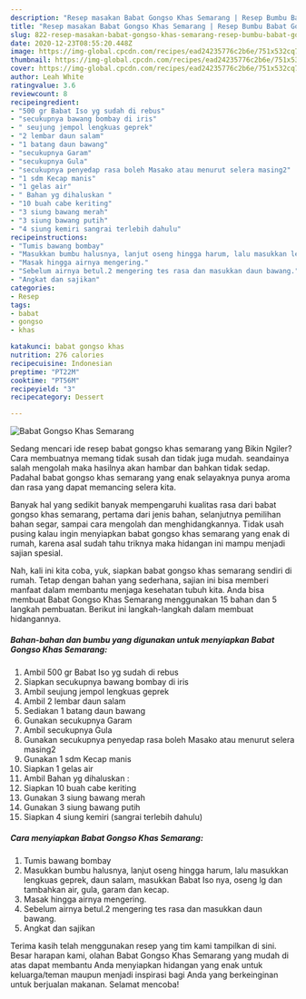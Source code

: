 ```yaml
---
description: "Resep masakan Babat Gongso Khas Semarang | Resep Bumbu Babat Gongso Khas Semarang Yang Enak Dan Mudah"
title: "Resep masakan Babat Gongso Khas Semarang | Resep Bumbu Babat Gongso Khas Semarang Yang Enak Dan Mudah"
slug: 822-resep-masakan-babat-gongso-khas-semarang-resep-bumbu-babat-gongso-khas-semarang-yang-enak-dan-mudah
date: 2020-12-23T08:55:20.448Z
image: https://img-global.cpcdn.com/recipes/ead24235776c2b6e/751x532cq70/babat-gongso-khas-semarang-foto-resep-utama.jpg
thumbnail: https://img-global.cpcdn.com/recipes/ead24235776c2b6e/751x532cq70/babat-gongso-khas-semarang-foto-resep-utama.jpg
cover: https://img-global.cpcdn.com/recipes/ead24235776c2b6e/751x532cq70/babat-gongso-khas-semarang-foto-resep-utama.jpg
author: Leah White
ratingvalue: 3.6
reviewcount: 8
recipeingredient:
- "500 gr Babat Iso yg sudah di rebus"
- "secukupnya bawang bombay di iris"
- " seujung jempol lengkuas geprek"
- "2 lembar daun salam"
- "1 batang daun bawang"
- "secukupnya Garam"
- "secukupnya Gula"
- "secukupnya penyedap rasa boleh Masako atau menurut selera masing2"
- "1 sdm Kecap manis"
- "1 gelas air"
- " Bahan yg dihaluskan "
- "10 buah cabe keriting"
- "3 siung bawang merah"
- "3 siung bawang putih"
- "4 siung kemiri sangrai terlebih dahulu"
recipeinstructions:
- "Tumis bawang bombay"
- "Masukkan bumbu halusnya, lanjut oseng hingga harum, lalu masukkan lengkuas geprek, daun salam, masukkan Babat Iso nya, oseng lg dan tambahkan air, gula, garam dan kecap."
- "Masak hingga airnya mengering."
- "Sebelum airnya betul.2 mengering tes rasa dan masukkan daun bawang."
- "Angkat dan sajikan"
categories:
- Resep
tags:
- babat
- gongso
- khas

katakunci: babat gongso khas 
nutrition: 276 calories
recipecuisine: Indonesian
preptime: "PT22M"
cooktime: "PT56M"
recipeyield: "3"
recipecategory: Dessert

---
```



![Babat Gongso Khas Semarang](https://img-global.cpcdn.com/recipes/ead24235776c2b6e/751x532cq70/babat-gongso-khas-semarang-foto-resep-utama.jpg)

Sedang mencari ide resep babat gongso khas semarang yang Bikin Ngiler? Cara membuatnya memang tidak susah dan tidak juga mudah. seandainya salah mengolah maka hasilnya akan hambar dan bahkan tidak sedap. Padahal babat gongso khas semarang yang enak selayaknya punya aroma dan rasa yang dapat memancing selera kita.

Banyak hal yang sedikit banyak mempengaruhi kualitas rasa dari babat gongso khas semarang, pertama dari jenis bahan, selanjutnya pemilihan bahan segar, sampai cara mengolah dan menghidangkannya. Tidak usah pusing kalau ingin menyiapkan babat gongso khas semarang yang enak di rumah, karena asal sudah tahu triknya maka hidangan ini mampu menjadi sajian spesial.




Nah, kali ini kita coba, yuk, siapkan babat gongso khas semarang sendiri di rumah. Tetap dengan bahan yang sederhana, sajian ini bisa memberi manfaat dalam membantu menjaga kesehatan tubuh kita. Anda bisa membuat Babat Gongso Khas Semarang menggunakan 15 bahan dan 5 langkah pembuatan. Berikut ini langkah-langkah dalam membuat hidangannya.

<!--inarticleads1-->

##### Bahan-bahan dan bumbu yang digunakan untuk menyiapkan Babat Gongso Khas Semarang:

1. Ambil 500 gr Babat Iso yg sudah di rebus
1. Siapkan secukupnya bawang bombay di iris
1. Ambil  seujung jempol lengkuas geprek
1. Ambil 2 lembar daun salam
1. Sediakan 1 batang daun bawang
1. Gunakan secukupnya Garam
1. Ambil secukupnya Gula
1. Gunakan secukupnya penyedap rasa boleh Masako atau menurut selera masing2
1. Gunakan 1 sdm Kecap manis
1. Siapkan 1 gelas air
1. Ambil  Bahan yg dihaluskan :
1. Siapkan 10 buah cabe keriting
1. Gunakan 3 siung bawang merah
1. Gunakan 3 siung bawang putih
1. Siapkan 4 siung kemiri (sangrai terlebih dahulu)




<!--inarticleads2-->

##### Cara menyiapkan Babat Gongso Khas Semarang:

1. Tumis bawang bombay
1. Masukkan bumbu halusnya, lanjut oseng hingga harum, lalu masukkan lengkuas geprek, daun salam, masukkan Babat Iso nya, oseng lg dan tambahkan air, gula, garam dan kecap.
1. Masak hingga airnya mengering.
1. Sebelum airnya betul.2 mengering tes rasa dan masukkan daun bawang.
1. Angkat dan sajikan




Terima kasih telah menggunakan resep yang tim kami tampilkan di sini. Besar harapan kami, olahan Babat Gongso Khas Semarang yang mudah di atas dapat membantu Anda menyiapkan hidangan yang enak untuk keluarga/teman maupun menjadi inspirasi bagi Anda yang berkeinginan untuk berjualan makanan. Selamat mencoba!
